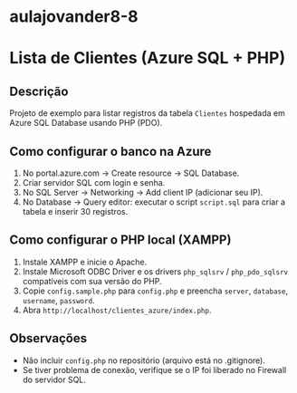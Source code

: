 # aulajovander8-8
# Lista de Clientes (Azure SQL + PHP)

## Descrição
Projeto de exemplo para listar registros da tabela `Clientes` hospedada em Azure SQL Database usando PHP (PDO).

## Como configurar o banco na Azure
1. No portal.azure.com → Create resource → SQL Database.
2. Criar servidor SQL com login e senha.
3. No SQL Server → Networking → Add client IP (adicionar seu IP).
4. No Database → Query editor: executar o script `script.sql` para criar a tabela e inserir 30 registros.

## Como configurar o PHP local (XAMPP)
1. Instale XAMPP e inicie o Apache.
2. Instale Microsoft ODBC Driver e os drivers `php_sqlsrv` / `php_pdo_sqlsrv` compatíveis com sua versão do PHP.
3. Copie `config.sample.php` para `config.php` e preencha `server`, `database`, `username`, `password`.
4. Abra `http://localhost/clientes_azure/index.php`.

## Observações
- Não incluir `config.php` no repositório (arquivo está no .gitignore).
- Se tiver problema de conexão, verifique se o IP foi liberado no Firewall do servidor SQL.
